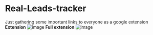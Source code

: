 # Real-Leads-tracker
Just gathering some important links to everyone as a google extension
**Extension**
![image](https://github.com/user-attachments/assets/de269684-2402-4271-abff-1766d9cb2bf6)
**Full extension**
![image](https://github.com/user-attachments/assets/fc93c57a-b3ea-4d00-b86b-0fb002f48f73)

